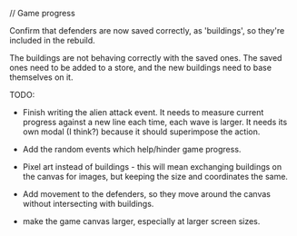 // Game progress

Confirm that defenders are now saved correctly, as 'buildings', so they're included in the rebuild.

The buildings are not behaving correctly with the saved ones. The saved ones need to be added to a store, and the 
new buildings need to base themselves on it.

TODO:
- Finish writing the alien attack event. It needs to measure current progress against a new line each time,
each wave is larger. It needs its own modal (I think?) because it should superimpose the action.

- Add the random events which help/hinder game progress. 

- Pixel art instead of buildings - this will mean exchanging buildings on the canvas for images,
but keeping the size and coordinates the same.

- Add movement to the defenders, so they move around the canvas without intersecting with buildings.

- make the game canvas larger, especially at larger screen sizes.

